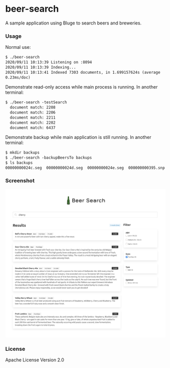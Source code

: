 # beer-search

A sample application using Bluge to search beers and breweries.

### Usage

Normal use:

```
$ ./beer-search
2020/09/11 10:13:39 Listening on :8094
2020/09/11 10:13:39 Indexing...
2020/09/11 10:13:41 Indexed 7303 documents, in 1.699157624s (average 0.23ms/doc)
```

Demonstrate read-only access while main process is running.  In another terminal:

```
$ ./beer-search -testSearch           
  document match: 2208
  document match: 2206
  document match: 2211
  document match: 2202
  document match: 6437
```

Demonstrate backup while main application is still running.  In another terminal:

```
$ mkdir backups
$ ./beer-search -backupBeersTo backups
$ ls backups
00000000024c.seg  00000000024d.seg  00000000024e.seg  000000000395.snp 
```

### Screenshot

![Screenshot](screenshot.png)

### License

Apache License Version 2.0